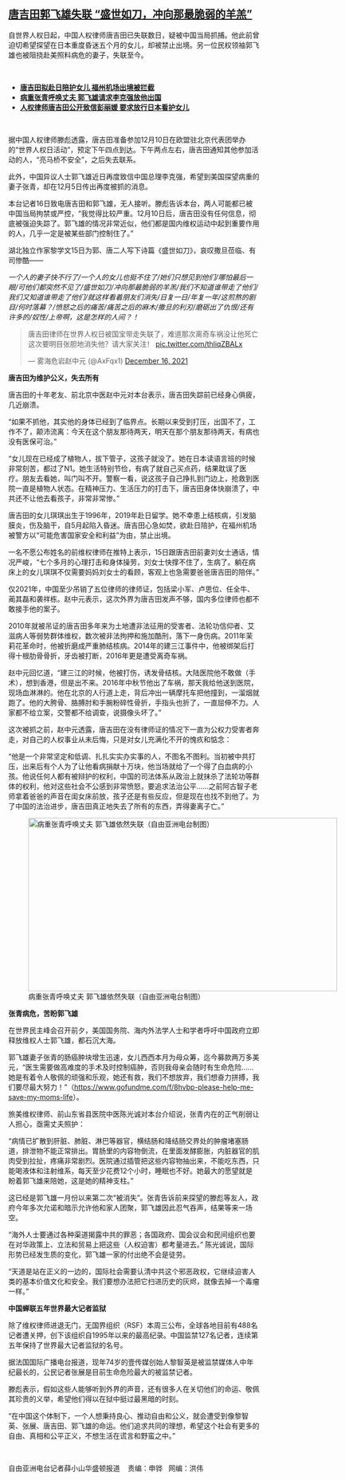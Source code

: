 <!--1639685222000-->
[唐吉田郭飞雄失联  “盛世如刀，冲向那最脆弱的羊羔”](https://www.rfa.org/mandarin/yataibaodao/renquanfazhi/xx-12162021144457.html)
------

<p></p><p>自世界人权日起，中国人权律师唐吉田已失联数日，疑被中国当局抓捕。他此前曾迫切希望探望在日本重度昏迷五个月的女儿，却被禁止出境。另一位民权领袖郭飞雄也被阻挠赴美照料病危的妻子，失联至今。</p><p><br/></p><ul><li><a href="https://www.rfa.org/mandarin/yataibaodao/renquanfazhi/ql1-06022021061511.html"><strong>唐吉田拟赴日陪护女儿 福州机场出境被拦截</strong></a></li><li><strong><a href="https://www.rfa.org/mandarin/yataibaodao/renquanfazhi/wy-11292021095205.html">病重张青呼唤丈夫 郭飞雄请求李克强放他出国</a></strong></li><li><strong><a href="https://www.rfa.org/mandarin/Xinwen/9-06092021140213.html">人权律师唐吉田公开致信彭丽媛 要求放行日本看护女儿</a></strong></li></ul><p><br/></p><p>据中国人权律师滕彪透露，唐吉田<span>准备参加</span>12<span>月</span>10<span>日在欧盟驻北京代表团举办的“世界人权日</span><span>活动”，预定下午四点到达。下午两点左右，唐吉田通知其他参加活动的人，“亮马桥不安全”，之后失去联系。</span></p><p>此外，中国异议人士郭飞雄近日再度致信中国总理李克强，希望到美国探望病重的妻子张青，却在12<span>月</span>5<span>日传出再度被抓的消息</span>。</p><p>本台记者16日<span>致电唐吉田和郭飞雄，无人接听。滕彪告诉本台，两人可能都已被中国当局拘禁或严控，“我觉得比较严重。</span>12<span>月</span>10日<span>后，唐吉田没有任何信息，彻底被强迫失踪了。郭飞雄的情况非常近似，他们都是国内维权运动中起到重要作用的人，几乎一定是被某些部门控制住了。”</span></p><p>湖北独立作家黎学文15日<span>为郭、唐二人写下诗篇《盛世如刀》，哀叹撒旦莅临</span>、有司惨酷——</p><p><em>一个人的妻子快不行了</em><em>/<span>一个人的女儿也挺不住了</span>/<span>她们只想见到他们</span>/<span>哪怕最后一眼</span>/<span>可他们都突然不见了</span>/<span>盛世如刀</span>/<span>冲向那最脆弱的羊羔</span>/<span>我们不知道谁带走了他们</span>/<span>我们又知道谁带走了他们</span>/<span>就这样看着朋友们消失</span>/<span>日复一日</span>/<span>年复一年</span>/<span>这煎熬的剧目</span>/<span>何时落幕？</span>/<span>愤怒之后的痛苦</span>/<span>痛苦之后的麻木</span>/<span>撒旦的利刃</span>/<span>磨砺出了仇恨</span>/<span>还有许多的</span>/<span>奴性</span>/<span>上帝啊，这是怎样的人间？！</span></em></p><blockquote class="twitter-tweet"><p dir="ltr" lang="zh">唐吉田律师在世界人权日被国宝带走失联了，难道那次离奇车祸没让他死亡这次要明目张胆地消失他？请大家关注！ <a href="https://t.co/thliqZBALx">pic.twitter.com/thliqZBALx</a></p>— 雾海危岩赵中元 (@AxFqx1) <a href="https://twitter.com/AxFqx1/status/1471330898931036161?ref_src=twsrc%5Etfw">December 16, 2021</a></blockquote><p></p><p><strong>唐吉田为维护公义，失去所有</strong></p><p>唐吉田的十年老友、前北京中医赵中元对本台表示，唐吉田失踪前已经身心俱疲，几近崩溃。</p><p>“如果不抓他，其实他的身体已经到了临界点。长期以来受到打压，出国不了，工作不了，颠沛流离：今天在这个朋友那待两天，明天在那个朋友那待两天，有病也没有医保可治。”</p><p>“女儿现在已经成了植物人，拔下管子，这孩子就没了。她在日本读语言班的时候非常刻苦，都过了N1<span>。她生活特别节俭，有病了就自己买点药，结果耽误了医疗。朋友去看她，叫门叫不开。警察一看，说这孩子自己挣扎到门边上，抢救到医院一直是植物人状态。在精神压力、生活压力的打击下，唐吉田身体快崩溃了，中共还不让他去看孩子，非常非常惨。”</span></p><p>唐吉田<span>的女儿琪琪出生于</span>1996<span>年，</span>2019<span>年赴日留学。她不幸患上结核病，引发脑膜炎，伤及脑干，自</span>5<span>月起陷入昏迷。</span>唐吉田<span>心急如焚，欲赴日陪护，在福州机场被警方以“可能危害国家安全和利益”为由，禁止出境</span>。</p><p>一名不愿公布姓名的前维权律师在推特上表示，15<span>日跟唐吉田前妻刘女士通话，情况严峻，“七</span><span>个多月的心理打击和身体操劳，刘女士快撑不住了，生病了。躺在病床上的女儿琪琪不仅需要妈妈刘女士的看顾，客观上也急需要爸爸唐吉田的陪伴。”</span></p><p>仅2021<span>年，中国至少吊销了五位律师的律师证，包括梁小军、卢思位、任全牛、蔺其磊和袭祥栋。</span>赵中元表示，这次外界为唐吉田发声不够，国内多位律师也都不敢接手他的案子。</p><p>2010<span>年就被吊证的唐吉田多年来为土地遭非法征用的受害者、法轮功信仰者、艾滋病人等弱势群体维权，数次被非法拘押和施加酷刑，落下一身伤病。</span>2011<span>年茉莉花革命时，他被折磨成严重肺结核病</span>。2014<span>年的建三江事件中，他被绑架后打得十根肋骨骨折，牙齿被打断，</span>2016<span>年更是遭受离奇车祸。</span></p><p>赵中元回忆道，“建三江的时候，他被打伤，诱发骨结核。大陆医院他不敢做（手术），想到香港，但是出不来。2016<span>年中秋节他出了车祸，那天我给他送到医院，现场血淋淋的。他在北京的人行道上走，背后冲出一辆摩托车把他撞到，一溜烟就跑了。他的大胯骨、胳膊肘和手腕粉碎性骨折，手指头也折了，一直屈伸不力。人家都不给立案，交警都不给调查，说摄像头坏了。”</span></p><p>这次被抓之前，赵中元透露，唐吉田在没有律师证的情况下一直为公权力受害者奔走，对自己的人权事业从未后悔，只是对女儿充满化不开的愧疚和惦念：</p><p>“他是一个非常坚定和低调、扎扎实实办实事的人，不图名不图利。当初被中共打压，出来后有个人为了让他看病捐献十万块，他当场就给了一个得了白血病的小孩。他说任何人都有被辩护的权利，中国的司法体系从政治上就抹杀了法轮功等群体的权利，他对这些社会不公感到非常愤怒，要追求法治公平……之前阿古智子老师拿着爸爸的声音在闺女床前放，孩子还是有些反应，但是现在也找不到他了。为了中国的法治进步，唐吉田真正地失去了所有的东西，弄得妻离子亡。”</p><p><figure class="image-richtext image-inline captioned" style="width:620px;"><img alt="病重张青呼唤丈夫  郭飞雄依然失联（自由亚洲电台制图）" height="348" src="https://www.rfa.org/mandarin/yataibaodao/renquanfazhi/xx-12162021144457.html/xx1216a.jpg/@@images/0836c625-353b-49f0-b303-16ca38aee631.jpeg" title="xx1216a.jpg" width="620"/><figcaption class="image-caption">病重张青呼唤丈夫  郭飞雄依然失联（自由亚洲电台制图）</figcaption><small></small></figure></p><p><strong>张青病危，苦盼郭飞雄</strong></p><p>在世界民主峰会召开前夕，美国国务院、海内外法学人士和学者呼吁中国政府立即释放维权人士郭飞雄，都石沉大海。</p><p>郭飞雄妻子张青的肠癌肿块增生迅速，女儿西西本月为母众筹，迄今募款两万多美元，“医生需要做高难度的手术及时控制癌肿，否则我母亲会随时有生命危险……她是有着令人敬佩的顽强和乐观，她还有救，我们不想放弃，我们想奋力拼搏，我们要尽最大努力！”（<a href="https://www.gofundme.com/f/8hvbp-please-help-me-save-my-moms-life">https://www.gofundme.com/f/8hvbp-please-help-me-save-my-moms-life</a><span>）。</span></p><p>旅美维权律师、前山东省县医院中医陈光诚对本台介绍说，张青内在的正气削弱让人担心，亟需丈夫照护：</p><p>“病情已扩散到肝脏、肺脏、淋巴等器官，横结肠和降结肠交界处的肿瘤堵塞肠道，排泄物不能正常排出。胃肠里的内容物倒流，在里面发酵膨胀，内脏器官的肌肉受到拉扯，疼痛非常剧烈。医院通过插管把这些内容物抽出来，不能吃东西，只能喝液体和注射维系，每天至少花费12<span>个小时，睡眠也不好。她最大的愿望就是盼着郭飞雄来陪她，这是她的精神支柱。”</span></p><p>这已经是郭飞雄一月份以来第二次“被消失”。张青告诉前来探望的滕彪等友人，政府今年多次允诺和暗示允许他和家人团聚，郭飞雄因此忍气吞声，结果等来一场空。</p><p>“海外人士要通过各种渠道揭露中共的罪恶；各国政府、国会议会和民间组织也要在对华政策上、立法和贸易上把这些（人权迫害）都考量进去。” 陈光诚说，国际形势已经发生质的变化，郭飞雄一家的付出绝不会是徒劳。</p><p>“天道是站在正义的一边的，国际社会需要认清中共这个邪恶政权，它继续迫害人类的基本价值文化和安全。我们要想办法把它扫进历史的灰烬，就像去掉一个毒瘤一样。”</p><p><strong>中国蝉联五年世界最大记者监狱</strong></p><p>除了维权律师进退无门，无国界组织<span>（</span>RSF<span>）本周三公布，全球各地目前有</span>488<span>名记者遭关押，创下该组织自</span>1995<span>年以来的最高纪录。中国监禁</span>127<span>名记者，连续第五年保持了世界最大记者监狱</span>的名号。</p><p>据法国国际广播电台报道，现年74<span>岁的壹传媒创始人黎智英是被监禁媒体人中年纪最长的</span>，公民记者张展是目前生命危险最大的被监禁记者。</p><p>滕彪表示，假如这些人能够听到外界的声音，还有很多人在关切他们的命运、敬佩其珍贵的义举，希望他们得以在狱中挺过最黑暗的时刻。</p><p>“在中国这个体制下，一个人想秉持良心、推动自由和公义，就会遭受到像黎智英、张展、唐吉田、郭飞雄的命运。他们追求共同的理想，希望这个社会有更多的自由、真相和公平正义，不想生活在谎言和野蛮之中。”</p><p><br/></p><p>自由亚洲电台记者薛小山华盛顿报道    责编：申铧   网编：洪伟</p>
